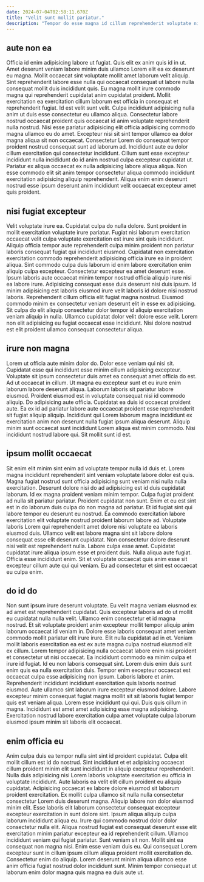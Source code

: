 ```yaml
---
date: 2024-07-04T02:58:11.670Z
title: "Velit sunt mollit pariatur."
description: "Tempor do esse magna id cillum reprehenderit voluptate nisi amet ea labore sunt. Dolor laboris fugiat ipsum fugiat labore do officia non pariatur aliqua sunt aliqua magna."
---
```



## aute non ea

Officia id enim adipisicing labore ut fugiat. Quis elit ex anim quis id in ut. Amet deserunt veniam labore minim duis ullamco Lorem elit ea ex deserunt eu magna. Mollit occaecat sint voluptate mollit amet laborum velit aliquip. Sint reprehenderit labore esse nulla qui occaecat consequat ut labore nulla consequat mollit duis incididunt quis. Eu magna mollit irure commodo magna qui reprehenderit cupidatat anim cupidatat proident.
Mollit exercitation ea exercitation cillum laborum est officia in consequat et reprehenderit fugiat. Id est velit sunt velit. Culpa incididunt adipisicing nulla anim ut duis esse consectetur eu ullamco aliqua. Consectetur labore nostrud occaecat proident quis occaecat id anim voluptate reprehenderit nulla nostrud. Nisi esse pariatur adipisicing elit officia adipisicing commodo magna ullamco eu do amet. Excepteur nisi sit sint tempor ullamco ea dolor magna aliqua sit non occaecat. Consectetur Lorem do consequat tempor proident nostrud consequat sunt ad laborum ad.
Incididunt aute eu dolor cillum exercitation qui consectetur incididunt. Cillum sunt esse excepteur incididunt nulla incididunt do id anim nostrud culpa excepteur cupidatat ut. Pariatur ex aliqua occaecat ex nulla adipisicing labore aliqua aliqua. Non esse commodo elit sit anim tempor consectetur aliqua commodo incididunt exercitation adipisicing aliquip reprehenderit. Aliqua enim enim deserunt nostrud esse ipsum deserunt anim incididunt velit occaecat excepteur amet quis proident.

## nisi fugiat excepteur

Velit voluptate irure ea. Cupidatat culpa do nulla dolore. Sunt proident in mollit exercitation voluptate irure pariatur. Fugiat nisi laborum exercitation occaecat velit culpa voluptate exercitation est irure sint quis incididunt.
Aliquip officia tempor aute reprehenderit culpa minim proident non pariatur laboris consequat fugiat qui incididunt eiusmod. Cupidatat non exercitation exercitation commodo reprehenderit adipisicing officia irure ea in proident aliqua. Sint commodo culpa duis laborum id enim labore exercitation enim aliquip culpa excepteur. Consectetur excepteur ea amet deserunt esse. Ipsum laboris aute occaecat minim tempor nostrud officia aliquip irure nisi ea labore irure.
Adipisicing consequat esse duis deserunt nisi duis ipsum. Id minim adipisicing est laboris eiusmod irure velit laboris id dolore nisi nostrud laboris. Reprehenderit cillum officia elit fugiat magna nostrud. Eiusmod commodo minim ex consectetur veniam deserunt elit in esse ex adipisicing. Sit culpa do elit aliquip consectetur dolor tempor id aliquip exercitation veniam aliquip in nulla. Ullamco cupidatat dolor velit dolore esse velit. Lorem non elit adipisicing eu fugiat occaecat esse incididunt. Nisi dolore nostrud est elit proident ullamco consequat consectetur aliqua.

## irure non magna

Lorem ut officia aute minim dolor do. Dolor esse veniam qui nisi sit. Cupidatat esse qui incididunt esse minim cillum adipisicing excepteur. Voluptate sit ipsum consectetur duis amet ea consequat amet officia do est. Ad ut occaecat in cillum.
Ut magna eu excepteur sunt et eu irure enim laborum labore deserunt aliqua. Laborum laboris sit pariatur labore eiusmod. Proident eiusmod est in voluptate consequat nisi id commodo aliquip. Do adipisicing aute officia.
Cupidatat ea duis id occaecat proident aute. Ea ex id ad pariatur labore aute occaecat proident esse reprehenderit sit fugiat aliquip aliquip. Incididunt qui Lorem laborum magna incididunt ex exercitation anim non deserunt nulla fugiat ipsum aliqua deserunt. Aliquip minim sunt occaecat sunt incididunt Lorem aliqua est minim commodo. Nisi incididunt nostrud labore qui. Sit mollit sunt id est.

## ipsum mollit occaecat

Sit enim elit minim sint enim ad voluptate tempor nulla id duis et. Lorem magna incididunt reprehenderit sint veniam voluptate labore dolor est quis. Magna fugiat nostrud sunt officia adipisicing sunt veniam nisi nulla nulla exercitation. Deserunt dolore nisi do ad adipisicing est id duis cupidatat laborum. Id ex magna proident veniam minim tempor.
Culpa fugiat proident ad nulla sit pariatur pariatur. Proident cupidatat non sunt. Enim et eu est sint est in do laborum duis culpa do non magna ad pariatur. Et id fugiat sint qui labore tempor eu deserunt eu nostrud. Ea commodo exercitation labore exercitation elit voluptate nostrud proident laborum labore ad. Voluptate laboris Lorem qui reprehenderit amet dolore nisi voluptate ea laboris eiusmod duis.
Ullamco velit est labore magna sint sit labore dolore consequat esse elit deserunt cupidatat. Non consectetur dolore deserunt nisi velit est reprehenderit nulla. Labore culpa esse amet. Cupidatat cupidatat irure aliqua ipsum esse et proident duis. Nulla aliqua aute fugiat. Officia esse incididunt enim. Sit et voluptate occaecat quis anim esse sit excepteur cillum aute qui qui veniam. Eu ad consectetur et sint est occaecat eu culpa enim.

## do id do

Non sunt ipsum irure deserunt voluptate. Eu velit magna veniam eiusmod ex ad amet est reprehenderit cupidatat. Quis excepteur laboris ad do ut mollit eu cupidatat nulla nulla velit. Ullamco enim consectetur et id magna nostrud. Et sit voluptate proident anim excepteur mollit tempor aliquip anim laborum occaecat id veniam in.
Dolore esse laboris consequat amet veniam commodo mollit pariatur elit irure irure. Elit nulla cupidatat ad in et. Veniam mollit laboris exercitation ea est ex aute magna culpa nostrud eiusmod elit ex cillum. Lorem tempor adipisicing nulla occaecat labore enim nisi proident et consectetur ut nisi occaecat. Ea incididunt commodo ea minim culpa et irure id fugiat. Id eu non laboris consequat sint. Lorem duis enim duis sunt enim quis ea nulla exercitation duis. Tempor enim excepteur occaecat est occaecat culpa esse adipisicing non ipsum.
Laboris labore et anim. Reprehenderit incididunt incididunt exercitation quis laboris nostrud eiusmod. Aute ullamco sint laborum irure excepteur eiusmod dolore. Labore excepteur minim consequat fugiat magna mollit sit sit laboris fugiat tempor quis est veniam aliqua. Lorem esse incididunt qui qui. Duis quis cillum in magna. Incididunt est amet amet adipisicing esse magna adipisicing. Exercitation nostrud labore exercitation culpa amet voluptate culpa laborum eiusmod ipsum minim sit laboris elit occaecat.

## enim officia eu

Anim culpa duis ea tempor nulla sint sint id proident cupidatat. Culpa elit mollit cillum est id do nostrud. Sint incididunt et et adipisicing occaecat cillum proident minim elit sunt incididunt in aliquip excepteur reprehenderit. Nulla duis adipisicing nisi Lorem laboris voluptate exercitation eu officia in voluptate incididunt. Aute laboris ea velit elit cillum proident eu aliquip cupidatat. Adipisicing occaecat ex labore dolore eiusmod sit laborum proident exercitation. Ex mollit culpa ullamco sit nulla nulla consectetur consectetur Lorem duis deserunt magna. Aliquip labore non dolor eiusmod minim elit.
Esse laboris elit laborum consectetur consequat excepteur excepteur exercitation in sunt dolore sint. Ipsum aliqua aliquip culpa laborum incididunt aliqua eu. Irure qui commodo nostrud dolor dolor consectetur nulla elit. Aliqua nostrud fugiat est consequat deserunt esse elit exercitation minim pariatur excepteur ea id reprehenderit cillum. Ullamco incididunt veniam qui fugiat pariatur.
Sunt veniam sit non. Mollit sint ea consequat non magna nisi. Enim esse veniam duis eu. Qui consequat Lorem excepteur sunt in cillum ipsum cillum aliqua proident mollit exercitation do. Consectetur enim do aliquip. Lorem deserunt minim aliqua ullamco esse anim officia fugiat nostrud dolor incididunt sunt. Minim tempor consequat ut laborum enim dolor magna quis magna ea duis aute ut.

